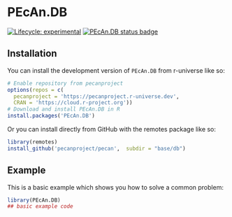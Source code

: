 
# PEcAn.DB

<!-- badges: start -->

[![Lifecycle: experimental](https://img.shields.io/badge/lifecycle-experimental-orange.svg)](https://lifecycle.r-lib.org/articles/stages.html#experimental)
[![PEcAn.DB status badge](https://pecanproject.r-universe.dev/badges/PEcAn.DB)](https://pecanproject.r-universe.dev/PEcAn.DB)

<!-- badges: end -->

## Installation

You can install the development version of `PEcAn.DB` from r-universe like so:

``` r
# Enable repository from pecanproject
options(repos = c(
  pecanproject = 'https://pecanproject.r-universe.dev',
  CRAN = 'https://cloud.r-project.org'))
# Download and install PEcAn.DB in R
install.packages('PEcAn.DB')
```

Or you can install directly from GitHub with the remotes package like so:

``` r
library(remotes)
install_github('pecanproject/pecan',  subdir = "base/db")
```

## Example

This is a basic example which shows you how to solve a common problem:

``` r
library(PEcAn.DB)
## basic example code
```

